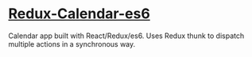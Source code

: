 # [Redux-Calendar-es6](https://redux-calendar.surge.sh)

Calendar app built with React/Redux/es6. Uses Redux thunk to dispatch multiple actions in a synchronous way.
